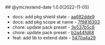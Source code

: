 <a name="1.0.0"></a>## @ymc/extend-date 1.0.0(2022-11-05) 
- docs: add pkg shield state - [aa682dde9](https://github.com/ymc-github/js-idea/commit/faa682dde90e2fe05f46fabe7bf5b96321578090 "docs(core): add pkg shield state&#10;&#10;export handle as default&#10;&#10;generated by ymc@robot")
- docs: add pkg scope at name - [7f9816303](https://github.com/ymc-github/js-idea/commit/17f9816303affed7df6cf9d56cf31f4ee2c7cbd5 "docs(core): add pkg scope at name&#10;&#10;export setClassConstructor and alias&#10;export setClassMethod and alias&#10;export mixClass and alias&#10;export setClassMethodAlias&#10;&#10;generated by ymc@robot")
- chore: update pack preset - [3e537b5c8](https://github.com/ymc-github/js-idea/commit/23e537b5c86223e5b9d839fe506667c406b3b79a "chore(core): update pack preset&#10;&#10;disable no-param-reassign&#10;disable no-unused-vars&#10;disable import/prefer-default-export&#10;&#10;generated by ymc@robot")
- chore: update pack preset - [b2a44fd68](https://github.com/ymc-github/js-idea/commit/bb2a44fd68343e5da727f110b3c6f1b9cff55c5e "chore(core): update pack preset&#10;&#10;export extendFunctionePrototype&#10;expot bind&#10;&#10;generated by ymc@robot")
- feat: add lib to extend date - [5470a4a29](https://github.com/ymc-github/js-idea/commit/75470a4a29d881617e2ad8449a6f0218872ca0a9 "feat(core): add lib to extend date&#10;&#10;")